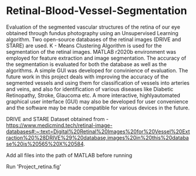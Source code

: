 # Retinal-Blood-Vessel-Segmentation
Evaluation of the segmented vascular structures of the retina of our eye obtained through fundus photography using an Unsupervised Learning algorithm. Two open-source databases of the retinal images (DRIVE and STARE) are used. K - Means Clustering Algorithm is used for the segmentation of the retinal images. MATLAB r2020b environment was employed for feature extraction and image segmentation. The accuracy of the segmentation is evaluated for both the database as well as the algorithms.  A simple GUI was developed for convinience of evaluation. The future work in this project deals with improving the accuracy of the segmented vessels and using them for classification of vessels into arteries and veins, and also for identification of various diseases like Diabetic Retinopathy, Stroke, Glaucoma etc. A more interactive, highlyautomated graphical user interface (GUI) may also be developed for user convenience and the software may be made compatible for various devices in the future.

DRIVE and STARE Dataset obtained from - https://www.medicmind.tech/retinal-image-databases#:~:text=Digital%20Retinal%20Images%20for%20Vessel%20Extraction%20%28DRIVE%29%20database,images%20in%20this%20database%20is%20565%20X%20584.

Add all files into the path of MATLAB before running

Run 'Project_retina.fig'
